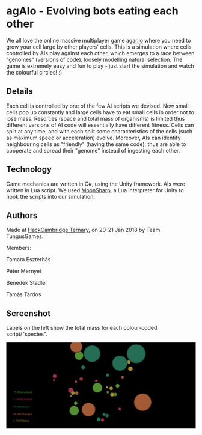 # agAIo - Evolving bots eating each other

We all love the online massive multiplayer game [agar.io](http://agar.io) where you need to grow your cell large by other players' cells. This is a simulation where cells controlled by AIs play against each other, which emerges to a race between "genomes" (versions of code), loosely modelling natural selection. The game is extremely easy and fun to play - just start the simulation and watch the colourful circles! :)

## Details
Each cell is controlled by one of the few AI scripts we devised. New small cells pop up constantly and large cells have to eat small cells in order not to lose mass. Resorces (space and total mass of organisms) is limited thus different versions of AI code will essentially have different fitness. Cells can split at any time, and with each split some characteristics of the cells (such as maximum speed or acceleration) evolve. Moreover, AIs can identify neighbouring cells as "friendly" (having the same code), thus are able to cooperate and spread their "genome" instead of ingesting each other. 

## Technology
Game mechanics are written in C#, using the Unity framework. AIs were written in Lua script. We used [MoonSharp](https://www.moonsharp.org), a Lua interpreter for Unity to hook the scripts into our simulation.

## Authors
Made at [HackCambridge Ternary](https://hackcambridge.com/), on 20-21 Jan 2018 by Team TungusGames.

Members:

Tamara Eszterhás

Péter Mernyei

Benedek Stadler

Tamás Tardos

## Screenshot
Labels on the left show the total mass for each colour-coded script/"species".

![Screensot 4](Screenshots/agAIo4.PNG)